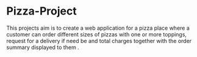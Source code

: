 # Pizza-Project
This projects aim is to create a web application for a pizza place where a customer can order different sizes of pizzas with one or more toppings, request for a delivery if need be and total charges together with the order summary displayed to them .
